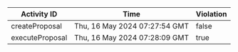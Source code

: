 | Activity ID | Time | Violation |
| --- | --- | --- |
| createProposal | Thu, 16 May 2024 07:27:54 GMT | false |
| executeProposal | Thu, 16 May 2024 07:28:09 GMT | true |